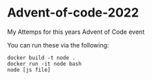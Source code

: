 # Advent-of-code-2022
My Attemps for this years Advent of Code event

You can run these via the following:
```
docker build -t node .
docker run -it node bash
node [js file]
```